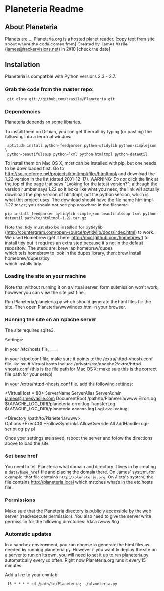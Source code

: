 # Planeteria Readme

## About Planeteria

Planets are ...
Planeteria.org is a hosted planet reader. 
[copy text from site about where the code comes from]
Created by James Vasile (james@hackervisions.net) in 2010 [check the date]

## Installation

Planeteria is compatible with Python versions 2.3 - 2.7.

### Grab the code from the master repo:

     git clone git://github.com/jvasile/Planeteria.git

### Dependencies

Planeteria depends on some libraries.  

To install them on Debian, you can get them all by typing (or pasting) the following into a terminal window:

     aptitude install python-feedparser python-utidylib python-simplejson \
     python-beautifulsoup python-lxml python-htmltmpl python-dateutil

To install them on Mac OS X, most can be installed with pip, but one needs to be downloaded first. Go to http://sourceforge.net/projects/htmltmpl/files/htmltmpl/ and download the 1.22 version in the list (dated 2001-12-17).  WARNING: *Do not* click the link at the top of the page that says "Looking for the latest version?"; although the version number says 1.22 so it looks like what you need, the link will actually download the php version of htmltmpl, not the python version, which is what this project uses.  The download should have the file name htmltmpl-1.22.tar.gz; you should not see php anywhere in the filename. 

    pip install feedparser pytidylib simplejson beautifulsoup lxml python-dateutil path/to/htmltmpl-1.22.tar.gz

Note that tidy must also be installed for pytidylib (http://countergram.com/open-source/pytidylib/docs/index.html) to work.  We used Homebrew (get it here: http://mxcl.github.com/homebrew/) to install tidy but it requires an extra step because it's not in the default repository.  The steps are: 
 	brew tap homebrew/dupes  
which tells homebrew to look in the dupes library, then:
	brew install homebrew/dupes/tidy  
which installs tidy.

### Loading the site on your machine
Note that without running it on a virtual server, form submission won't work, however you can view the site just fine.

Run Planeteria/planeteria.py which should generate the html files for the site.  Then open Planeteria/www/index.html in your browser.  

### Running the site on an Apache server

The site requires sqlite3.

Settings:

in your /etc/hosts file, ____

in your httpd.conf file, make sure it points to the /extra/httpd-vhosts.conf file like so:
	# Virtual hosts
Include /private/etc/apache2/extra/httpd-vhosts.conf
(this is the file path for Mac OS X; make sure this is the correct file path for your setup)

in your /extra/httpd-vhosts.conf file, add the following settings:

<VirtualHost *:80>
    ServerName 
    ServerAlias
    ServerAdmin james@jamesvasile.com
    DocumentRoot /path/to/Planeteria/www 
    ErrorLog ${APACHE_LOG_DIR}/planeteria-error.log
    TransferLog ${APACHE_LOG_DIR}/planeteria-access.log
    LogLevel debug
</VirtualHost>

<Directory /path/to/Planeteria/www>    
    Options +ExecCGI +FollowSymLinks
    AllowOverride All
    AddHandler cgi-script cgi py pl
</Directory>

Once your settings are saved, reboot the server and follow the directions above to load the site.

### Set base href

You need to tell Planeteria what domain and directory it lives in by creating a `data/base_href` file and placing the domain there.  On James'
system, for example, that file contains `http://planeteria.org`.  On Aleta's system, the file contains http://planeteria.local which matches what's in the etc/hosts file.

### Permissions

Make sure that the Planeteria directory is publicly accessible by the web server (read/execute permission).  You also need to give the server write permission for the following directories: 
/data
/www
/log

### Automatic updates

In a sandbox environment, you can choose to generate the html files as needed by running planeteria.py.  However if you want to deploy the site on a server to run on its own, you will need to set it up to run planeteria.py automatically every so often.  Right now Planeteria.org runs it every 15 minutes.  

Add a line to your crontab:

     15 * * * * cd /path/to/Planeteria; ./planeteria.py
